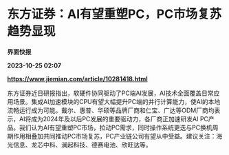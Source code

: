 # 东方证券：AI有望重塑PC，PC市场复苏趋势显现
**界面快报**

**2023-10-25 02:07**

**https://www.jiemian.com/article/10281418.html**

东方证券近日研报指出，软硬件协同驱动了PC端AI发展，AI技术全面覆盖日常应用场景。集成AI加速模块的CPU有望大幅提升PC端的并行计算能力，使AI的本地流畅运行成为可能。戴尔、惠普、华硕等品牌厂商和仁宝、广达等ODM厂商均表示，AI将成为2024年及以后PC发展的重要驱动力，各厂商正加速研发AI PC产品。我们认为AI有望重塑PC市场，拉动PC需求，同时操作系统更迭与PC换机周期作用相叠加共同推动PC市场复苏，PC产业链公司有望从中受益。建议关注：海光信息、龙芯中科、澜起科技、德赛电池、欣旺达等。